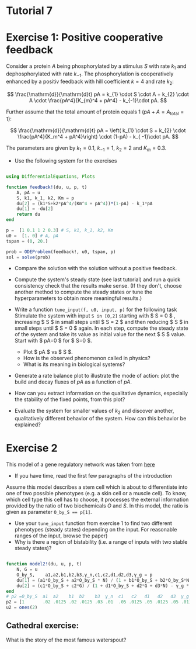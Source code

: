 # Tutorial 7

# Exercise 1: Positive cooperative feedback

Consider a protein $A$ being phosphorylated by a stimulus $S$ with rate $k_1$ and dephosphorylated with rate $k_{-1}$. The phosphorylation is cooperatively enhanced by a positiv feedback with hill coefficient $k=4$ and rate $k_2$:

$$ 
\frac{\mathrm{d}}{\mathrm{d}t} pA = k_{1} \cdot S \cdot A + k_{2} \cdot A \cdot \frac{pA^4}{K_{m}^4 + pA^4} - k_{-1}\cdot pA. 
$$

Further assume that the total amount of protein equals 1 ($pA + A = A_{\mathrm{total}} = 1$):

$$ 
\frac{\mathrm{d}}{\mathrm{d}t} pA = \left( k_{1} \cdot S + k_{2} \cdot \frac{pA^4}{K_m^4 + pA^4}\right) \cdot (1-pA) - k_{ -1}\cdot pA. 
$$

The parameters are given by $k_{1} = 0.1$, $k_{-1} = 1$, $k_{2} = 2$ and $K_{m} = 0.3$.


* Use the following system for the exercises
````julia

using DifferentialEquations, Plots

function feedback!(du, u, p, t) 
    A, pA = u
    S, k1, k_1, k2, Km = p
    du[2] = (k1*S+k2*pA^4/(Km^4 + pA^4))*(1-pA) - k_1*pA
    du[1] = -du[2]
    return du
end

p =  [1 0.1 1 2 0.3] # S, k1, k_1, k2, Km
u0 =  [1. 0] # A, pA 
tspan = (0, 20.)

prob = ODEProblem(feedback!, u0, tspan, p)
sol = solve(prob)
````




* Compare the solution with the solution without a positive feedback.



* Compute the system's steady state (see last tutorial) and run a quick consistency check that the results make sense. 
    (If they don't, choose another method to compute the steady states or tune the hyperparameters to obtain more meaningful results.)


* Write a function `tune_input(f, u0, input, p)` for the following task
    Stimulate the system with input `S in [0,2]` starting with $ S = 0 $ , increasing $ S $ in small steps until $ S = 2 $ and then reducing $ S $ in small steps until $ S = 0 $ again. 
    In each step, compute the steady state of the system and take its value as initial value for the next $ S $ value. Start with $ pA=0 $ for $ S=0 $.
    * Plot $ pA $ vs $ S $.
    * How is the observed phenomenon called in physics?
    * What is its meaning in biological systems? 




* Generate a rate balance plot to illustrate the mode of action: plot the build and decay fluxes of $pA$ as a function of $pA$.
*   How can you extract information on the qualitative dynamics, especially the stability of the fixed points, from this plot?

* Evaluate the system for smaller values of $k_2$ and discover another, qualitatively different behavior of the system. How can this behavior be explained?



# Exercise 2

This model of a gene regulatory network was taken from [here](https://journals.plos.org/plosone/article?id=10.1371/journal.pone.0003478#pone-0003478-g002)
* If you have time, read the first few paragraphs of the introduction

Assume this model describes a stem cell which is about to differentiate into one of two possible phenotypes (e.g. a skin cell or a muscle cell).
To know, which cell type this cell has to choose, it processes the external information provided by the ratio of two biochemicals $O$ and $S$. 
In this model, the ratio is given as parameter `O_by_S == p[1]`.

* Use your `tune_input` function from exercise 1 to find two different phenotypes (steady states) depending on the input. For reasonable ranges of the input, browse the paper)
* Why is there a region of bistability (i.e. a range of inputs with two stable steady states)? 

````julia

function model2!(du, u, p, t)
    N, G = u
    O_by_S,    a1,a2,b1,b2,b3,γ_n,c1,c2,d1,d2,d3,γ_g = p
    du[1] = (a1*O_by_S + a2*O_by_S * N) / (1 + b1*O_by_S + b2*O_by_S*N + b3*O_by_S*G) - γ_n * N
    du[2] = (c1*O_by_S + c2*G) / (1 + d1*O_by_S + d2*G + d3*N) - γ_g * G
end
# p2 =O_by_S  a1  a2    b1  b2    b3  γ_n  c1   c2   d1   d2   d3  γ_g
p2 = [1       .02 .0125 .02 .0125 .03 .01  .05 .0125 .05 .0125 .05 .01]
u2 = ones(2)
````







Cathedral exercise:
-------------------
What is the story of the most famous waterspout?